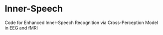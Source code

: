 # Inner-Speech
Code for Enhanced Inner-Speech Recognition via Cross-Perception Model in EEG and fMRI
